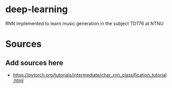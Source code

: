 # deep-learning
RNN implemented to learn music generation in the subject TDT76 at NTNU

# Sources
## Add sources here
* https://pytorch.org/tutorials/intermediate/char_rnn_classification_tutorial.html
